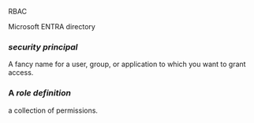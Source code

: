 RBAC

Microsoft ENTRA directory


### _security principal_ 
A fancy name for a user, group, or application to which you want to grant access.

### A _role definition_
a collection of permissions.